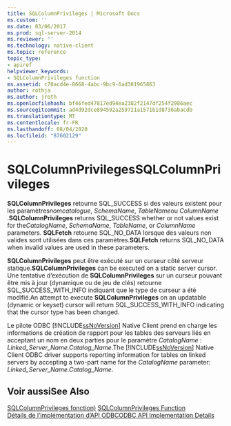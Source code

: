 ```yaml
---
title: SQLColumnPrivileges | Microsoft Docs
ms.custom: ''
ms.date: 03/06/2017
ms.prod: sql-server-2014
ms.reviewer: ''
ms.technology: native-client
ms.topic: reference
topic_type:
- apiref
helpviewer_keywords:
- SQLColumnPrivileges function
ms.assetid: c78acd4e-8668-4abc-9bc9-6ad381965863
author: rothja
ms.author: jroth
ms.openlocfilehash: bf46fed47817ed94ea2382f2147df254f2986aec
ms.sourcegitcommit: ad4d92dce894592a259721a1571b1d8736abacdb
ms.translationtype: MT
ms.contentlocale: fr-FR
ms.lasthandoff: 08/04/2020
ms.locfileid: "87602129"
---
```

# <a name="sqlcolumnprivileges"></a><span data-ttu-id="b54b0-102">SQLColumnPrivileges</span><span class="sxs-lookup"><span data-stu-id="b54b0-102">SQLColumnPrivileges</span></span>
  <span data-ttu-id="b54b0-103">**SQLColumnPrivileges** retourne SQL_SUCCESS si des valeurs existent pour les paramètres*nomcatalogue*, *SchemaName*, *TableName*ou *ColumnName* .</span><span class="sxs-lookup"><span data-stu-id="b54b0-103">**SQLColumnPrivileges** returns SQL_SUCCESS whether or not values exist for the*CatalogName*, *SchemaName*, *TableName*, or *ColumnName* parameters.</span></span> <span data-ttu-id="b54b0-104">**SQLFetch** retourne SQL_NO_DATA lorsque des valeurs non valides sont utilisées dans ces paramètres.</span><span class="sxs-lookup"><span data-stu-id="b54b0-104">**SQLFetch** returns SQL_NO_DATA when invalid values are used in these parameters.</span></span>  
  
 <span data-ttu-id="b54b0-105">**SQLColumnPrivileges** peut être exécuté sur un curseur côté serveur statique.</span><span class="sxs-lookup"><span data-stu-id="b54b0-105">**SQLColumnPrivileges** can be executed on a static server cursor.</span></span> <span data-ttu-id="b54b0-106">Une tentative d’exécution de **SQLColumnPrivileges** sur un curseur pouvant être mis à jour (dynamique ou de jeu de clés) retourne SQL_SUCCESS_WITH_INFO indiquant que le type de curseur a été modifié.</span><span class="sxs-lookup"><span data-stu-id="b54b0-106">An attempt to execute **SQLColumnPrivileges** on an updatable (dynamic or keyset) cursor will return SQL_SUCCESS_WITH_INFO indicating that the cursor type has been changed.</span></span>  
  
 <span data-ttu-id="b54b0-107">Le pilote ODBC [!INCLUDE[ssNoVersion](../../includes/ssnoversion-md.md)] Native Client prend en charge les informations de création de rapport pour les tables des serveurs liés en acceptant un nom en deux parties pour le paramètre *CatalogName* : *Linked_Server_Name.Catalog_Name*.</span><span class="sxs-lookup"><span data-stu-id="b54b0-107">The [!INCLUDE[ssNoVersion](../../includes/ssnoversion-md.md)] Native Client ODBC driver supports reporting information for tables on linked servers by accepting a two-part name for the *CatalogName* parameter: *Linked_Server_Name.Catalog_Name*.</span></span>  
  
## <a name="see-also"></a><span data-ttu-id="b54b0-108">Voir aussi</span><span class="sxs-lookup"><span data-stu-id="b54b0-108">See Also</span></span>  
 <span data-ttu-id="b54b0-109">[SQLColumnPrivileges fonction)](https://go.microsoft.com/fwlink/?LinkId=59335) </span><span class="sxs-lookup"><span data-stu-id="b54b0-109">[SQLColumnPrivileges Function](https://go.microsoft.com/fwlink/?LinkId=59335) </span></span>  
 [<span data-ttu-id="b54b0-110">Détails de l’implémentation d’API ODBC</span><span class="sxs-lookup"><span data-stu-id="b54b0-110">ODBC API Implementation Details</span></span>](odbc-api-implementation-details.md)  
  
  
